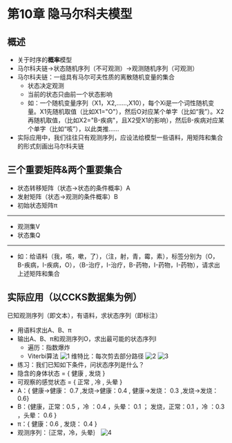 # 第10章 隐马尔科夫模型

## 概述

- 关于时序的**概率**模型
- 马尔科夫链->状态随机序列（不可观测）->观测随机序列（可观测）
- 马尔科夫链：一组具有马尔可夫性质的离散随机变量的集合
  - 状态决定观测
  - 当前的状态只由前一个状态影响
  - 如：一个随机变量序列（X1，X2,……,X10），每个Xi是一个词性随机变量。X1先随机取值（比如X1="O"），然后O对应某个单字（比如“我”）。X2再随机取值，（比如X2="B-疾病"，且X2受X1的影响），然后B-疾病对应某个单字（比如“咳”），以此类推……
- 实际应用中，我们往往只有观测序列，应设法给模型一些语料，用矩阵和集合的形式刻画出马尔科夫链

## 三个重要矩阵&两个重要集合

- 状态转移矩阵（状态->状态的条件概率）A
- 发射矩阵（状态->观测的条件概率）B
- 初始状态矩阵π

----

- 观测集V
- 状态集Q

----

- 如：给语料（我，咳，嗽，了），（注，射，青，霉，素），标签分别为（O，B-疾病，I-疾病，O），（B-治疗，I-治疗，B-药物，I-药物，I-药物），请求出上述矩阵和集合

## 实际应用（以CCKS数据集为例）

已知观测序列（即文本），有语料，求状态序列（即标注）

- 用语料求出A、B、π
- 输出A、B、π和观测序列O，求出最可能的状态序列I
  - 遍历：指数爆炸
  - Viterbi算法
![1](https://pic4.zhimg.com/80/v2-8a0e2bc64b7305a04c3aef847fa62bdb_hd.jpg)
维特比：每次剪去部分路径
![2](https://pic1.zhimg.com/80/v2-ab128a2158510b6885daba65c7de50e0_hd.jpg)
![3](https://pic2.zhimg.com/80/v2-7ddbccbba833ec8158c07c7bd22d56c1_hd.jpg)
- 练习：我们已知如下条件，问状态序列是什么？
- 隐含的身体状态 = { 健康 , 发烧 }
- 可观察的感觉状态 = { 正常 , 冷 , 头晕 }
- A：{ 健康->健康： 0.7 ,发烧->健康：0.4 ,
       健康->发烧： 0.3 ,发烧->发烧：0.6}
- B：{健康，正常：0.5 ，冷 ：0.4 ，头晕： 0.1 ；
      发烧，正常：0.1 ，冷 ：0.3 ，头晕： 0.6 }
- π：{ 健康：0.6 , 发烧： 0.4 }
- 观测序列：｛正常，冷，头晕｝
![4](https://upload-images.jianshu.io/upload_images/16186410-808c3aca506cf457.png?imageMogr2/auto-orient/strip|imageView2/2/w/720)